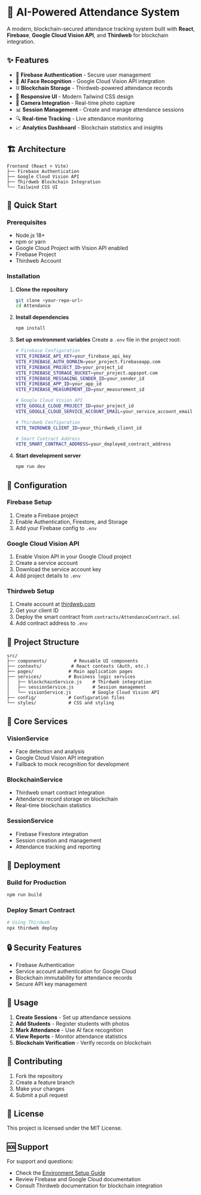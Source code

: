 # 🎯 AI-Powered Attendance System

A modern, blockchain-secured attendance tracking system built with **React**, **Firebase**, **Google Cloud Vision API**, and **Thirdweb** for blockchain integration.

## ✨ **Features**

- 🔐 **Firebase Authentication** - Secure user management
- 📸 **AI Face Recognition** - Google Cloud Vision API integration
- ⛓️ **Blockchain Storage** - Thirdweb-powered attendance records
- 📱 **Responsive UI** - Modern Tailwind CSS design
- 🎥 **Camera Integration** - Real-time photo capture
- 📊 **Session Management** - Create and manage attendance sessions
- 🔍 **Real-time Tracking** - Live attendance monitoring
- 📈 **Analytics Dashboard** - Blockchain statistics and insights

## 🏗️ **Architecture**

```
Frontend (React + Vite)
├── Firebase Authentication
├── Google Cloud Vision API
├── Thirdweb Blockchain Integration
└── Tailwind CSS UI
```

## 🚀 **Quick Start**

### **Prerequisites**
- Node.js 18+ 
- npm or yarn
- Google Cloud Project with Vision API enabled
- Firebase Project
- Thirdweb Account

### **Installation**

1. **Clone the repository**
   ```bash
   git clone <your-repo-url>
   cd Attendance
   ```

2. **Install dependencies**
   ```bash
   npm install
   ```

3. **Set up environment variables**
   Create a `.env` file in the project root:
   ```bash
   # Firebase Configuration
   VITE_FIREBASE_API_KEY=your_firebase_api_key
   VITE_FIREBASE_AUTH_DOMAIN=your_project.firebaseapp.com
   VITE_FIREBASE_PROJECT_ID=your_project_id
   VITE_FIREBASE_STORAGE_BUCKET=your_project.appspot.com
   VITE_FIREBASE_MESSAGING_SENDER_ID=your_sender_id
   VITE_FIREBASE_APP_ID=your_app_id
   VITE_FIREBASE_MEASUREMENT_ID=your_measurement_id

   # Google Cloud Vision API
   VITE_GOOGLE_CLOUD_PROJECT_ID=your_project_id
   VITE_GOOGLE_CLOUD_SERVICE_ACCOUNT_EMAIL=your_service_account_email

   # Thirdweb Configuration
   VITE_THIRDWEB_CLIENT_ID=your_thirdweb_client_id

   # Smart Contract Address
   VITE_SMART_CONTRACT_ADDRESS=your_deployed_contract_address
   ```

4. **Start development server**
   ```bash
   npm run dev
   ```

## 🔧 **Configuration**

### **Firebase Setup**
1. Create a Firebase project
2. Enable Authentication, Firestore, and Storage
3. Add your Firebase config to `.env`

### **Google Cloud Vision API**
1. Enable Vision API in your Google Cloud project
2. Create a service account
3. Download the service account key
4. Add project details to `.env`

### **Thirdweb Setup**
1. Create account at [thirdweb.com](https://thirdweb.com)
2. Get your client ID
3. Deploy the smart contract from `contracts/AttendanceContract.sol`
4. Add contract address to `.env`

## 📁 **Project Structure**

```
src/
├── components/          # Reusable UI components
├── contexts/           # React contexts (Auth, etc.)
├── pages/             # Main application pages
├── services/          # Business logic services
│   ├── blockchainService.js    # Thirdweb integration
│   ├── sessionService.js       # Session management
│   └── visionService.js        # Google Cloud Vision API
├── config/            # Configuration files
└── styles/            # CSS and styling
```

## 🎯 **Core Services**

### **VisionService**
- Face detection and analysis
- Google Cloud Vision API integration
- Fallback to mock recognition for development

### **BlockchainService**
- Thirdweb smart contract integration
- Attendance record storage on blockchain
- Real-time blockchain statistics

### **SessionService**
- Firebase Firestore integration
- Session creation and management
- Attendance tracking and reporting

## 🚀 **Deployment**

### **Build for Production**
```bash
npm run build
```

### **Deploy Smart Contract**
```bash
# Using Thirdweb
npx thirdweb deploy
```

## 🔒 **Security Features**

- Firebase Authentication
- Service account authentication for Google Cloud
- Blockchain immutability for attendance records
- Secure API key management

## 📱 **Usage**

1. **Create Sessions** - Set up attendance sessions
2. **Add Students** - Register students with photos
3. **Mark Attendance** - Use AI face recognition
4. **View Reports** - Monitor attendance statistics
5. **Blockchain Verification** - Verify records on blockchain

## 🤝 **Contributing**

1. Fork the repository
2. Create a feature branch
3. Make your changes
4. Submit a pull request

## 📄 **License**

This project is licensed under the MIT License.

## 🆘 **Support**

For support and questions:
- Check the [Environment Setup Guide](ENVIRONMENT_SETUP.md)
- Review Firebase and Google Cloud documentation
- Consult Thirdweb documentation for blockchain integration
